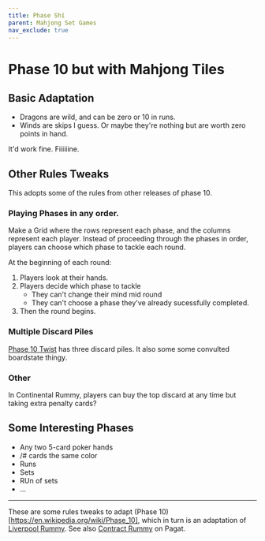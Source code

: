 ```yaml
---
title: Phase Shí
parent: Mahjong Set Games
nav_exclude: true
---
```

# Phase 10 but with Mahjong Tiles



## Basic Adaptation

- Dragons are wild, and can be zero or 10 in runs.
- Winds are skips I guess. Or maybe they're nothing but are worth zero points in hand.

It'd work fine. Fiiiiiine.




## Other Rules Tweaks

This adopts some of the rules from  other releases of phase 10.


### Playing Phases in any order.

Make a Grid where the rows represent each phase, and the columns represent each player.
Instead of proceeding through the phases in order, players can choose which phase to tackle each round.

At the beginning of each round:
1. Players look at their hands.
2. Players decide which phase to tackle
    - They can't change their mind mid round
    - They can't choose a phase they've already sucessfully completed.
3. Then the round begins.


### Multiple Discard Piles

[Phase 10 Twist](https://boardgamegeek.com/boardgame/38187/phase-10-twist) has three discard piles.
It also some some convulted boardstate thingy.



### Other

In Continental Rummy, players can buy the top discard at any time but taking extra penalty cards?




## Some Interesting Phases

- Any two 5-card poker hands
- /# cards the same color
- Runs
- Sets
- RUn of sets
- ...



---

These are some rules tweaks to adapt (Phase 10)[https://en.wikipedia.org/wiki/Phase_10], 
which in turn is an adaptation of [Liverpool Rummy](https://en.wikipedia.org/wiki/Liverpool_rummy).
See also [Contract Rummy](https://www.pagat.com/rummy/ctrummy.html) on Pagat.
